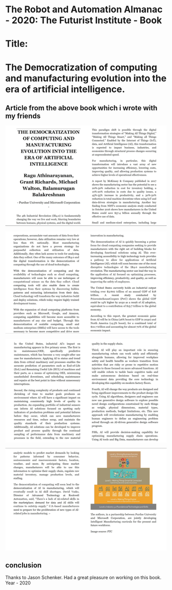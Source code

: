 # The Robot and Automation Almanac - 2020: The Futurist Institute - Book

# Title:

# The Democratization of computing and manufacturing evolution into the era of artificial intelligence.

## Article from the above book which i wrote with my friends

![alt text](https://github.com/balakreshnan/robotalmanac/blob/master/page49.JPG "Page 1")

![alt text](https://github.com/balakreshnan/robotalmanac/blob/master/page50.JPG "Page 2")

![alt text](https://github.com/balakreshnan/robotalmanac/blob/master/page51.JPG "Page 3")

![alt text](https://github.com/balakreshnan/robotalmanac/blob/master/page52.JPG "Page 4")

## conclusion

Thanks to Jason Schenker. Had a great pleasure on working on this book.
Year - 2020

